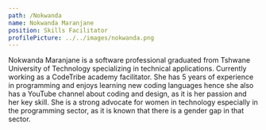 ```yaml
---
path: /Nokwanda
name: Nokwanda Maranjane
position: Skills Facilitator
profilePicture: ../../images/nokwanda.png
---
```


Nokwanda Maranjane is a software professional graduated from Tshwane University of Technology specializing in technical applications. Currently working as a CodeTribe academy facilitator. She has 5 years of experience in programming and enjoys learning new coding languages hence she also has a YouTube channel about coding and design, as it is her passion and her key skill. She is a strong advocate for women in technology especially in the programming sector, as it is known that there is a gender gap in that sector.

